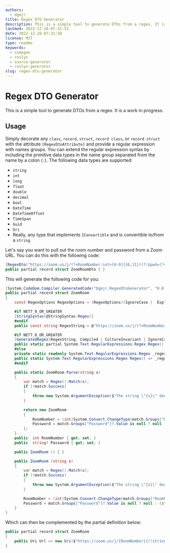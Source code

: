 ```yaml
---
authors:
  - dgmjr
title: Regex DTO Generator
description: This is a simple tool to generate DTOs from a regex. It is a work in progress.
lastmod: 2022-12-28-07:31:51
date: 2022-12-28-07:31:50
license: MIT
type: readme
keywords:
  - codegen
  - roslyn
  - source-generator
  - roslyn-generator
slug: regex-dto-generator
---
```


# Regex DTO Generator

This is a simple tool to generate DTOs from a regex. It is a work in progress.

## Usage

Simply decorate any `class`, `record`, `struct`, `record class`, or
`record struct` with the attribute `[RegexDtoAttribute]` and provide a regular expression with names groups.  You can extend the regular expression syntax by including the primitive data types in the name group separated from the name by a colon (`:`).  The following data types are supported:

* `string`
* `int`
* `long`
* `float`
* `double`
* `decimal`
* `bool`
* `DateTime`
* `DateTimeOffset`
* `TimeSpan`
* `Guid`
* `Uri`
* Really, any type that implements `IConvertible` and is convertible to/from a `string`

Let's say you want to pull out the room number and password from a Zoom URL.  You can do this with the following code:

```csharp
[RegexDto("https://zoom.us/j/(?<RoomNumber:int>[0-9]{10,11})(?:&pwd=(?<Password:string?>[a-zA-Z0-9]{6,8}))?")]
public partial record struct ZoomRoomDto { }
```

This will generate the following code for you:

```csharp
[System.CodeDom.Compiler.GeneratedCode("Dgmjr.RegexDtoGenerator", "0.0.1.0")]
public partial record struct ZoomRoom
{
    const RegexOptions RegexOptions = (RegexOptions)(IgnoreCase |  ExplicitCapture |  Compiled);

    #if NET7_0_OR_GREATER
    [StringSyntax(@StringSyntax.Regex)]
    #endif
    public const string RegexString = @"https://zoom.us/j/(?<RoomNumber>[0-9]{10,11})(?:&pwd=(?<Password>[a-zA-Z0-9]{6,8}))?";

    #if NET7_0_OR_GREATER
    [GeneratedRegex(RegexString, Compiled | CultureInvariant | IgnoreCase)]
    public static partial System.Text.RegularExpressions.Regex Regex();
    #else
    private static readonly System.Text.RegularExpressions.Regex _regex = new System.Text.RegularExpressions.Regex(RegexString, RegexOptions);
    public static System.Text.RegularExpressions.Regex Regex() => _regex;
    #endif

    public static ZoomRoom Parse(string s)
    {
        var match = Regex().Match(s);
        if (!match.Success)
        {
            throw new System.ArgumentException($"The string \"{s}\" does not match the regular expression \"{RegexString}\".", nameof(s));
        }

        return new ZoomRoom
        {
            RoomNumber = (int)System.Convert.ChangeType(match.Groups["RoomNumber"]?.Value, typeof(int)),
            Password = match.Groups["Password"]?.Value is null ? null : (string?)System.Convert.ChangeType(match.Groups["Password"]?.Value, typeof(string)),
        };
    }
    public  int RoomNumber { get; set; }
    public  string? Password { get; set; }

    public ZoomRoom () { }

    public ZoomRoom (string s)
    {
        var match = Regex().Match(s);
        if (!match.Success)
        {
            throw new System.ArgumentException($"The string \"{s}\" does not match the regular expression \"{RegexString}\".", nameof(s));
        }

        RoomNumber = (int)System.Convert.ChangeType(match.Groups["RoomNumber"]?.Value, typeof(int));
        Password = match.Groups["Password"]?.Value is null ? null : (string?)System.Convert.ChangeType(match.Groups["Password"]?.Value, typeof(string));
    }
}
```

Which can then be complemented by the partial definition below:

```csharp
public partial record struct ZoomRoom
{
    public Uri Url => new Uri($"https://zoom.us/j/{RoomNumber}{(!string.IsNullOrEmpty(Password) ? $"?pwd={Password}" : "")}");
}
```

